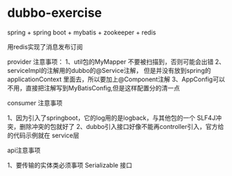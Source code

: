 # dubbo-exercise
spring + spring boot + mybatis + zookeeper + redis


用redis实现了消息发布订阅

provider 注意事项：
1、util包的MyMapper<T> 不要被扫描到，否则可能会出错
2、serviceImpl的注解用的dubbo的@Service注解，
    但是并没有放到spring的applicationContext
    里面去，所以要加上@Component注解
3、AppConfig可以不用，直接把注解写到MyBatisConfig,但是这样配置分的清一点


consumer 注意事项

1、因为引入了springboot，它的log用的是logback，与其他包的一个
    SLF4J冲突，删除冲突的包就好了
2、dubbo引入接口好像不能再controller引入，官方给的代码示例就在
    service层

api注意事项

1、要传输的实体类必须事项 Serializable 接口



